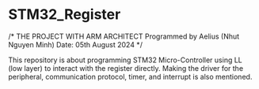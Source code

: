 # STM32_Register

/* THE PROJECT WITH ARM ARCHITECT 
Programmed by Aelius (Nhut Nguyen Minh)
Date: 05th August 2024 */

This repository is about programming STM32 Micro-Controller using LL (low layer) to interact with the register directly.
Making the driver for the peripheral, communication protocol, timer, and interrupt is also mentioned.
